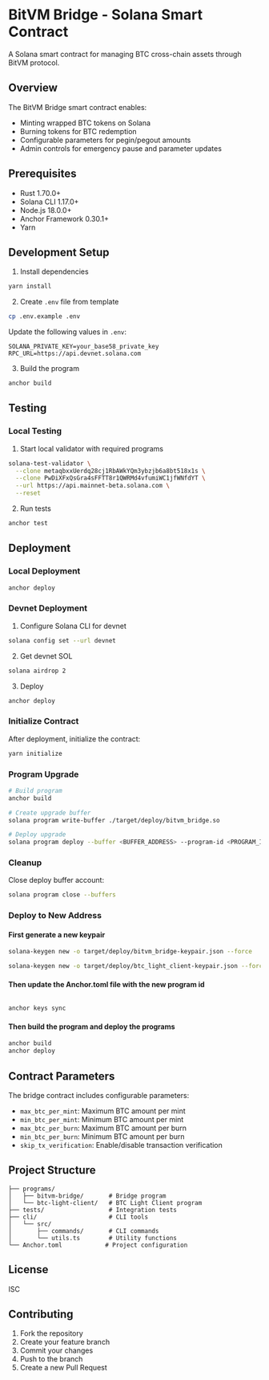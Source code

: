 # BitVM Bridge - Solana Smart Contract

A Solana smart contract for managing BTC cross-chain assets through BitVM protocol.

## Overview

The BitVM Bridge smart contract enables:
- Minting wrapped BTC tokens on Solana
- Burning tokens for BTC redemption
- Configurable parameters for pegin/pegout amounts
- Admin controls for emergency pause and parameter updates

## Prerequisites

- Rust 1.70.0+
- Solana CLI 1.17.0+
- Node.js 18.0.0+
- Anchor Framework 0.30.1+
- Yarn

## Development Setup

1. Install dependencies
```bash
yarn install
```

2. Create `.env` file from template
```bash
cp .env.example .env
```

Update the following values in `.env`:
```plaintext
SOLANA_PRIVATE_KEY=your_base58_private_key
RPC_URL=https://api.devnet.solana.com
```

3. Build the program
```bash
anchor build
```

## Testing

### Local Testing
1. Start local validator with required programs
```bash
solana-test-validator \
  --clone metaqbxxUerdq28cj1RbAWkYQm3ybzjb6a8bt518x1s \
  --clone PwDiXFxQsGra4sFFTT8r1QWRMd4vfumiWC1jfWNfdYT \
  --url https://api.mainnet-beta.solana.com \
  --reset
```

2. Run tests
```bash
anchor test
```

## Deployment

### Local Deployment
```bash
anchor deploy
```

### Devnet Deployment
1. Configure Solana CLI for devnet
```bash
solana config set --url devnet
```

2. Get devnet SOL
```bash
solana airdrop 2
```

3. Deploy
```bash
anchor deploy
```

### Initialize Contract
After deployment, initialize the contract:
```bash
yarn initialize
```

### Program Upgrade
```bash
# Build program
anchor build

# Create upgrade buffer
solana program write-buffer ./target/deploy/bitvm_bridge.so

# Deploy upgrade
solana program deploy --buffer <BUFFER_ADDRESS> --program-id <PROGRAM_ID>
```

### Cleanup
Close deploy buffer account:
```bash
solana program close --buffers
```

### Deploy to New Address

#### First generate a new keypair
```bash
solana-keygen new -o target/deploy/bitvm_bridge-keypair.json --force

solana-keygen new -o target/deploy/btc_light_client-keypair.json --force
```

#### Then update the Anchor.toml file with the new program id
```bash

anchor keys sync
```
#### Then build the program and deploy the programs

```bash
anchor build 
anchor deploy
```

## Contract Parameters

The bridge contract includes configurable parameters:
- `max_btc_per_mint`: Maximum BTC amount per mint
- `min_btc_per_mint`: Minimum BTC amount per mint
- `max_btc_per_burn`: Maximum BTC amount per burn
- `min_btc_per_burn`: Minimum BTC amount per burn
- `skip_tx_verification`: Enable/disable transaction verification

## Project Structure
```
├── programs/
│   ├── bitvm-bridge/       # Bridge program
│   └── btc-light-client/   # BTC Light Client program
├── tests/                  # Integration tests
├── cli/                    # CLI tools
│   └── src/
│       ├── commands/       # CLI commands
│       └── utils.ts        # Utility functions
└── Anchor.toml            # Project configuration
```

## License

ISC

## Contributing

1. Fork the repository
2. Create your feature branch
3. Commit your changes
4. Push to the branch
5. Create a new Pull Request
